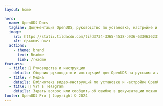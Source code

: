 ```yaml
---
layout: home

hero:
  name: OpenUDS Docs
  tagline: Документация OpenUDS, руководство по установке, настройке и использованию.
  image:
    src: https://static.tildacdn.com/tild3734-3265-4538-b936-633063623136/apple-icon.png
    alt: OpenUDS Docs
  actions:
    - theme: brand
      text: Readme
      link: /readme
features:
  - title: 🚀 Руководства и инструкции
    details: Сборник руководств и инструкций для OpenUDS на русском и английском
  - title: ⚡ Медиа
    details: Библиотека видео-инструкций по установке и настройке OpenUDS
  - title: 🧪 Чат в Telegram
    details: Задать вопрос или сообщить об ошибке в документации можно в группе  <a href="https://t.me/openuds">https://t.me/openuds</a>
footer: OpenUDS Pro | Copyright © 2024
---
```

